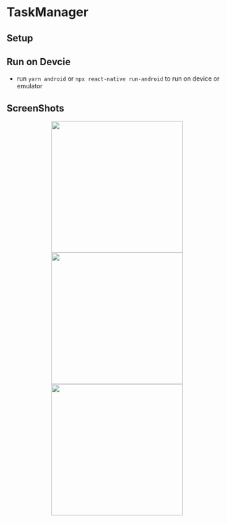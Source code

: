 
# TaskManager

## Setup

## Run on Devcie

- run `yarn android` or `npx react-native run-android` to run on device or emulator

## ScreenShots
<p align="center">
   <img src="https://github.com/user-attachments/assets/fce27edf-1f97-4864-b811-345b9c8b1e0d" align="center" width="300">
   <img src="https://github.com/user-attachments/assets/781e8d09-e7ff-40de-9630-7010c707b4ba" align="center" width="300">
   <img src="https://github.com/user-attachments/assets/b656d4b8-f0c5-47a7-bbbd-fabf156df208" align="center" width="300">
</p>
